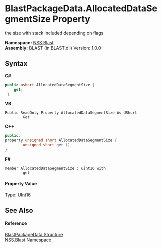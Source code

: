 # BlastPackageData.AllocatedDataSegmentSize Property 
 

the size with stack included depending on flags

**Namespace:**&nbsp;<a href="88b55311-4a89-0894-e27a-e157e443c7f7.md">NSS.Blast</a><br />**Assembly:**&nbsp;BLAST (in BLAST.dll) Version: 1.0.0

## Syntax

**C#**<br />
``` C#
public ushort AllocatedDataSegmentSize {
	get;
 }
```

**VB**<br />
``` VB
Public ReadOnly Property AllocatedDataSegmentSize As UShort
		Get
```

**C++**<br />
``` C++
public:
property unsigned short AllocatedDataSegmentSize {
		unsigned short get ();
}
```

**F#**<br />
``` F#
member AllocatedDataSegmentSize : uint16 with 
		get

```


#### Property Value
Type: <a href="https://docs.microsoft.com/dotnet/api/system.uint16" target="_blank" rel="noopener noreferrer">UInt16</a>

## See Also


#### Reference
<a href="08d36c75-b5dc-8eaf-5936-daa952653fa2.md">BlastPackageData Structure</a><br /><a href="88b55311-4a89-0894-e27a-e157e443c7f7.md">NSS.Blast Namespace</a><br />